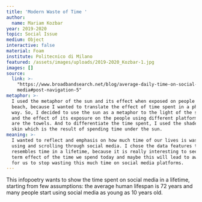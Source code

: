 ```yaml
---
title: 'Modern Waste of Time '
author:
  name: Mariam Kozbar
year: 2019-2020
topic: Social Issue
medium: Object
interactive: false
material: Foam
institute: Politecnico di Milano
featured: /assets/images/uploads/2019-2020_Kozbar-1.jpg
images: []
source:
  link: >-
    "https://www.broadbandsearch.net/blog/average-daily-time-on-social-
    media#post-navigation-5"
metaphor: >-
  I used the metaphor of the sun and its effect when exposed on people at the
  beach, because I wanted to translate the effect of time spent in a physical
  way. So, I decided to use the sun as a metaphor to the light of the screens,
  and the effect of its exposure on the people using different platforms, which
  are the towels. And to differentiate the time spent, I used the shade of the
  skin which is the result of spending time under the sun.
meaning: >-
  I wanted to reflect and emphasis on how much time of our lives is wasted just
  using and scrolling through social media. I chose the data features that
  resembles time in a lifetime, because it is really interesting to see the long
  term effect of the time we spend today and maybe this will lead to awareness
  for us to stop wasting this much time on social media platforms.
---
```

This infopoetry wants to show the time spent on social media in a lifetime, starting from few assumptions: the average human lifespan is 72 years and many people start using social media as young as 10 years old. 
